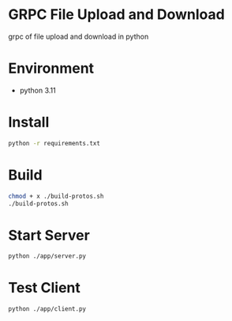 # GRPC File Upload and Download

grpc of file upload and download in python

# Environment

* python 3.11

# Install

```bash
python -r requirements.txt
```

# Build

```bash
chmod + x ./build-protos.sh
./build-protos.sh
```

# Start Server

```bash
python ./app/server.py
```

# Test Client

```bash
python ./app/client.py
```
